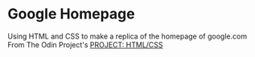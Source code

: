 # Google Homepage

Using HTML and CSS to make a replica of the homepage of google.com
From The Odin Project's [PROJECT: HTML/CSS](http://www.theodinproject.com/courses/web-development-101/lessons/html-css)
